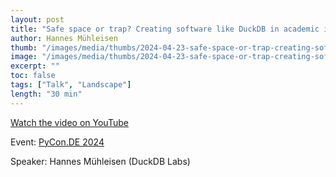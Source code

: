 ```yaml
---
layout: post
title: "Safe space or trap? Creating software like DuckDB in academic institutions"
author: Hannes Mühleisen
thumb: "/images/media/thumbs/2024-04-23-safe-space-or-trap-creating-software-like-duckdb-in-academic-institutions.png"
image: "/images/media/thumbs/2024-04-23-safe-space-or-trap-creating-software-like-duckdb-in-academic-institutions.png"
excerpt: ""
toc: false
tags: ["Talk", "Landscape"]
length: "30 min"
---
```


<a href="https://www.youtube.com/watch?v=PoHfh6O43uE">Watch the video on YouTube</a>

Event: [PyCon.DE 2024](https://2024.pycon.de/)

Speaker: Hannes Mühleisen (DuckDB Labs)
